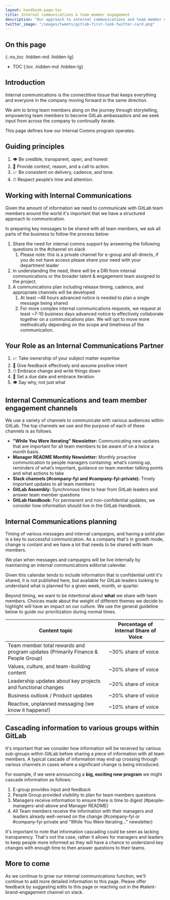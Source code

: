 ```yaml
---
layout: handbook-page-toc
title: Internal communications & team member engagement
description: "Our approach to internal communications and team member engagement at GitLab"
twitter_image: "/images/tweets/gitlab-first-look-twitter-card.png"
---
```


## On this page
{:.no_toc .hidden-md .hidden-lg}

- TOC
{:toc .hidden-md .hidden-lg}

## Introduction

Internal communications is the connectitive tissue that keeps everything and everyone in the company moving forward in the same direction.

We aim to bring team members along on the journey through storytelling, empowering team members to become GitLab ambassadors and we seek input from across the company to continually iterate.

This page defines how our Internal Comms program operates.

## Guiding principles

1. 👁 Be credible, transparent, open, and honest 
1. 🤝 Provide context, reason, and a call to action.
1. 📈 Be consistent on delivery, cadence, and tone.
1. ⏱ Respect people’s time and attention.


## Working with Internal Communications

Given the amount of information we need to communicate with GitLab team members around the world it's important that we have a structured approach to communication.

In preparing key messages to be shared with all team members, we ask all parts of the business to follow the process below:

1. Share the need for internal comms support by answering the following questions in the #channel on slack
    1. Please note: this is a private channel for e-group and all-directs, if you do not have access please share your need with your department leader
1. In understanding the need, there will be a DRI from internal communications or the broader talent & engagement team assigned to the project.
1. A communications plan including release timing, cadence, and appropriate channels will be developed
    1. At least ~48 hours advanced notice is needed to plan a single message being shared
    1. For more complex internal communications requests, we request at least ~7-10 business days advanced notice to effectively collaborate together on a communications plan. We will opt to move more methodically depending on the scope and timeliness of the communication. 

## Your Role as an Internal Communications Partner

1. 📈 Take ownership of your subject matter expertise
1. 🤝 Give feedback effectively and assume positive intent
1. ⏱ Embrace change and write things down
1. 👣 Set a due date and embrace iteration
1. 👁 Say why, not just what

## Internal Communications and team member engagement channels

We use a variety of channels to communicate with various audiences within GitLab. The top channels we use and the purpose of each of these channels is as follows.

- **"While You Were Iterating" Newsletter:** Communicating new updates that are important for all team members to be aware of on a twice a month basis.
- **Manager README Monthly Newsletter:** Monthly proactive communication to people managers containing: what’s coming up, reminders of what’s important, guidance on team member talking points and what actions to take
- **Slack channels (#company-fyi and #company-fyi-private):** Timely important updates to all team members
- **GitLab Assembly:** Synchronous time to hear from GitLab leaders and answer team member questions
- **GitLab Handbook:** For permanent and non-confidential updates, we consider how information should live in the GitLab Handbook.

## Internal Communications planning

Timing of various messages and internal campaigns, and having a solid plan is a key to successful communication. As a company that's in growth mode, change is contant and we have a lot that needs to be shared with team members.

We plan when messages and campaigns will be live internally by maintaining an internal communications editorial calendar. 

Given this calendar tends to include information that is confidential until it's shared, it is not published here, but available for GitLab leaders looking to understand what is planned for a given week, month, or quarter.

Beyond timing, we want to be intentional about **what** we share with team members. Choices made about the weight of different themes we decide to highlight will have an impact on our culture. We use the general guideline below to guide our prioritization during normal times.

| Content topic | Percentage of Internal Share of Voice |
| ------------- | --------------------------------- |
| Team member total rewards and program updates (Primarily Finance & People Group) | ~30% share of voice |
| Values, culture, and team-building content  | ~20% share of voice |
| Leadership updates about key projects and functional changes | ~20% share of voice |
| Business outlook / Product updates | ~20% share of voice |
| Reactive, unplanned messaging (we know it happens!) | ~10% share of voice |

## Cascading information to various groups within GitLab

It's important that we consider how information will be received by various sub-groups within GitLab before sharing a piece of information with all team members. A typical cascade of information may end up crossing through various channels in cases where a significant change is being introduced. 

For example, if we were announcing a **big, exciting new program** we might cascade information as follows:

1. E-group provides input and feedback
1. People Group provided visibility to plan for team members questions
1. Managers receive information to ensure there is time to digest (#people-managers-and-above and Manager README)
1. All Team members receive the information with their managers and leaders already well-versed on the change (#company-fyi or #company-fyi-private and "While You Were Iterating..." newsletter)

It's important to note that information cascading could be seen as lacking transparency. That's not the case, rather it allows for managers and leaders to keep people more informed as they will have a chance to understand key changes with enough time to then answer questions to their teams.

## More to come

As we continue to grow our internal communications function, we'll continue to add more detailed information to this page. Please offer feedback by suggesting edits to this page or reaching out in the #talent-brand-engagement channel on slack.
